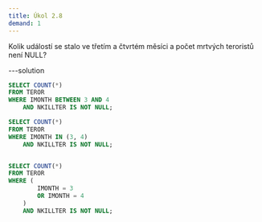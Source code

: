 ```yaml
---
title: Úkol 2.8
demand: 1
---
```


Kolik událostí se stalo ve třetím a čtvrtém měsíci a počet mrtvých teroristů není NULL?

---solution

```sql
SELECT COUNT(*)
FROM TEROR
WHERE IMONTH BETWEEN 3 AND 4
    AND NKILLTER IS NOT NULL;
```

```sql
SELECT COUNT(*)
FROM TEROR
WHERE IMONTH IN (3, 4)
    AND NKILLTER IS NOT NULL;
```

```sql

SELECT COUNT(*)
FROM TEROR
WHERE (
        IMONTH = 3
        OR IMONTH = 4
    )
    AND NKILLTER IS NOT NULL;
```
